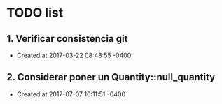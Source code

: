 # TODO list
## 1. Verificar consistencia git
- Created at   2017-03-22 08:48:55 -0400

## 2. Considerar poner un Quantity::null_quantity
- Created at   2017-07-07 16:11:51 -0400

